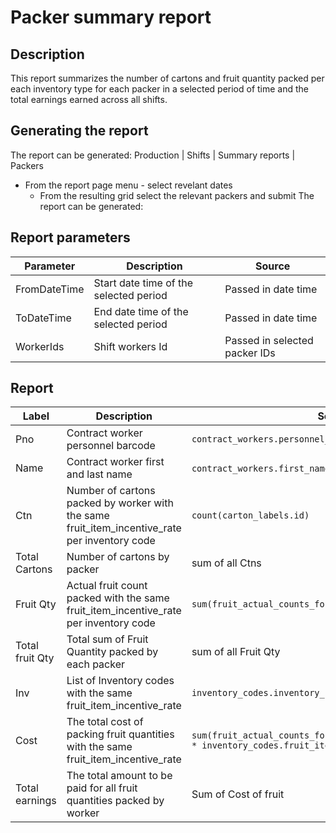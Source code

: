 # Packer  summary report

## Description
This report summarizes  the number of cartons and fruit quantity packed per each inventory type for each packer in a selected 
period of time and the total earnings earned across all shifts.


## Generating the report
The report can be generated:
Production | Shifts | Summary reports | Packers
* From the report page menu  - select revelant dates
    * From the resulting grid select the relevant packers and submit
      The report can be generated:

## Report parameters
| Parameter | Description | Source |
| ----- | ----------- | ------ |
|FromDateTime| Start date time of the selected period   |  Passed in date time                 |
|ToDateTime  | End date time of the selected period     |  Passed in date time                 |
|WorkerIds   | Shift workers Id                         |  Passed in selected packer IDs  |
## Report
| Label | Description | Source |
| ----- | ----------- | ------ |
|  Pno |Contract worker personnel barcode | `contract_workers.personnel_number` |
|  Name |Contract worker first and last name | `contract_workers.first_name`  +  `contract_workers.last_name`|
|  Ctn  |Number of cartons packed by worker with the same fruit_item_incentive_rate per  inventory code  | `count(carton_labels.id)` |
|  Total Cartons  |Number of cartons by packer |sum of all Ctns |
| Fruit Qty  |Actual  fruit count  packed   with the same fruit_item_incentive_rate per  inventory code| `sum(fruit_actual_counts_for_packs.actual_count_for_pack)` |
| Total fruit Qty  |Total sum of Fruit Quantity packed by each packer | sum of all Fruit Qty |
| Inv  |List of Inventory codes with the same fruit_item_incentive_rate| `inventory_codes.inventory_code` |
| Cost  |The total cost of packing fruit quantities with the same  fruit_item_incentive_rate  | `sum(fruit_actual_counts_for_packs.actual_count_for_pack * inventory_codes.fruit_item_incentive_rate)` |
|Total earnings   |The total amount to be paid for all fruit quantities packed by worker| Sum of Cost of fruit |

